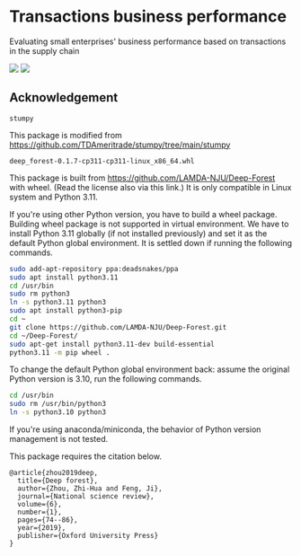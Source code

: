 # Transactions business performance
 Evaluating small enterprises' business performance based on transactions in the supply chain

![](https://shields.io/badge/dependencies-Python_3.11-blue)
![](https://shields.io/badge/OS-Ubuntu_20.04-lightgrey)

## Acknowledgement

`stumpy`

This package is modified from https://github.com/TDAmeritrade/stumpy/tree/main/stumpy 

`deep_forest-0.1.7-cp311-cp311-linux_x86_64.whl`

This package is built from https://github.com/LAMDA-NJU/Deep-Forest with wheel. (Read the license also via this link.) It is only compatible in Linux system and Python 3.11.

If you're using other Python version, you have to build a wheel package. Building wheel package is not supported in virtual environment. We have to install Python 3.11 globally (if not installed previously) and set it as the default Python global environment. It is settled down if running the following commands.

```bash
sudo add-apt-repository ppa:deadsnakes/ppa
sudo apt install python3.11
cd /usr/bin
sudo rm python3
ln -s python3.11 python3
sudo apt install python3-pip
cd ~
git clone https://github.com/LAMDA-NJU/Deep-Forest.git
cd ~/Deep-Forest/
sudo apt-get install python3.11-dev build-essential
python3.11 -m pip wheel .
```

To change the default Python global environment back: assume the original Python version is 3.10, run the following commands.

```bash
cd /usr/bin
sudo rm /usr/bin/python3
ln -s python3.10 python3
```

If you're using anaconda/miniconda, the behavior of Python version management is not tested.

This package requires the citation below.

```
@article{zhou2019deep,
  title={Deep forest},
  author={Zhou, Zhi-Hua and Feng, Ji},
  journal={National science review},
  volume={6},
  number={1},
  pages={74--86},
  year={2019},
  publisher={Oxford University Press}
}
```

